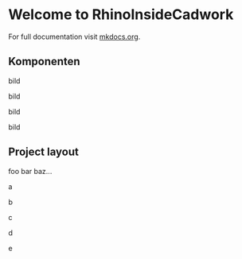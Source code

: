 # Welcome to RhinoInsideCadwork

For full documentation visit [mkdocs.org](https://www.mkdocs.org).

## Komponenten

bild

bild

bild

bild


## Project layout

foo bar baz...

a

b

c

d

e